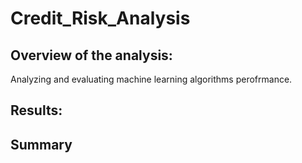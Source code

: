 # Credit_Risk_Analysis
## Overview of the analysis:
Analyzing and evaluating machine learning algorithms perofrmance.

## Results: 

## Summary
